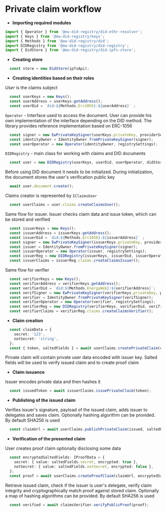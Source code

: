 # Private claim workflow

* **Importing required modules**

``` typescript
import { Operator } from '@ew-did-registry/did-ethr-resolver';
import { Keys } from '@ew-did-registry/keys';
import { Methods } from '@ew-did-registry/did';
import DIDRegistry from '@ew-did-registry/did-registry';
import { DidStore } from '@ew-did-registry/did-ipfs-store';
```

* **Creating store** 

``` typescript
  const store = new DidStore(ipfsApi);
```

* **Creating identities based on their roles**

*User* is the claims subject

``` typescript
  const userKeys = new Keys();
  const userAddress = userKeys.getAddress();
  const userDid = `did:${Methods.Erc1056}:${userAddress}` ;
```  
`Operator` - Interface used to access the document. User can provide his
own implementation of the interface depending on the DID method. The library 
provides reference implementation based on ERC-1056

```typescript
  const signer = new EwPrivateKeySigner(userKeys.privateKey, providerSettings);
  const identityOwner = IdentityOwner.fromPrivateKeySigner(signer);
  const userOperator = new Operator(identityOwner, registrySettings);
```

` DIDRegistry ` - main class for working with claims and DID documents

``` typescript
  const user = new DIDRegistry(userKeys, userDid, userOperator, didStore);
```

Before using DID document it needs to be initialized. During initialization, 
the document stores the user's verification public key 

``` typescript
  await user.document.create();
```

Claims creator is represented by ` IClaimsUser ` 

``` typescript
  const userClaims = user.claims.createClaimsUser();
```

Same flow for issuer. Issuer checks claim data and issue token, which can be 
stored and verified

```typescript 
  const issuerKeys = new Keys(); 
  const issuerAddress = issuerKeys.getAddress(); 
  const issuerDid = `did:${Methods.Erc1056}:${issuerAddress}` ;
  const signer = new EwPrivateKeySigner(issuerKeys.privateKey, providerSettings);
  const issuer = IdentityOwner.fromPrivateKeySigner(signer);
  const issuerOperator = new Operator(issuer, registrySettings); 
  const issuerReg = new DIDRegistry(issuerKeys, issuerDid, issuerOperator, didStore, providerSettings); 
  const issuerClaims = issuerReg.claims.createClaimsIssuer(); 
``` 

Same flow for verifier

```typescript 
  const verifierKeys = new Keys(); 
  const verifierAddress = verifierKeys.getAddress(); 
  const verifierDid = `did:${Methods.EnergyWeb}:${verifierAddress}`;
  const verifSigner = new EwPrivateKeySigner(verifierKeys.privateKey, providerSettings);
  const verifier = IdentityOwner.fromPrivateKeySigner(verifSigner);
  const verifierOperator = new Operator(verifier, registrySettings); 
  const verifierReg = new DIDRegistry(verifierKeys, verifierDid, verifierOperator, didStore, providerSettings); 
  const verifierClaims = verifierReg.claims.createClaimsVerifier();

``` 

* **Claim creation**

```typescript 
  const claimData = {
    secret: '123',
    notSecret: 'string',
  };
  const { token, saltedFields } = await userClaims.createPrivateClaim(claimData, issuerDid);
```

Private claim will contain private user data encoded with issuer key. Salted 
fields will be used to verify issued claim and to create proof claim 

* **Claim issuance**

Issuer encodes private data and then hashes it

```typescript 
  const issuedToken = await issuerClaims.issuePrivateClaim(token);
```

* **Publishing of the issued claim**

Verifies issuer's signature, payload of the issued claim, adds issuer to 
delegates and saves claim. Optionally hashing algorithm can be provided. 
By default SHA256 is used

```typescript 
  const claimUrl = await userClaims.publishPrivateClaim(issued, saltedFields);
``` 

* **Verification of the presented claim**

User creates proof claim optionally disclosing some data

```typescript 
  const encryptedSaltedFields: IProofData = {
    secret: { value: saltedFields.secret, encrypted: true },
    notSecret: { value: saltedFields.notSecret, encrypted: false },
  };
  const proof = await userClaims.createProofClaim(claimUrl, encryptedSaltedFields);
```

Retrieve issued claim, check if the issuer is user's delegate, verify claim
integrity and cryptographically match proof against stored claim. Optionally 
a map of hashing algorithms can be provided. By default SHA256 is used

```typescript 
  const verified = await claimsVerifier.verifyPublicProof(proof);
```
